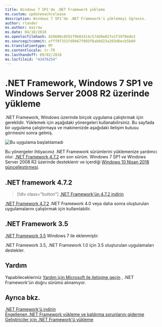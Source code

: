 ```yaml
---
title: Windows 7 SP1'de .NET Framework yükleme
ms.custom: updateeachrelease
description: Windows 7 SP1'de .NET Framework'ü yüklemeyi öğrenin.
author: rlander
ms.author: mairaw
ms.date: 04/10/2018
ms.openlocfilehash: 828680c0591f9603d14c57dd9e82fe1f3970ede3
ms.sourcegitcommit: efff8f331fd9467f093f8ab8d23a203d6ecb5b60
ms.translationtype: MT
ms.contentlocale: tr-TR
ms.lasthandoff: 09/02/2018
ms.locfileid: "43476254"
---
```

# <a name="install-the-net-framework-on-windows-7-sp1-and-windows-server-2008-r2"></a>.NET Framework, Windows 7 SP1 ve Windows Server 2008 R2 üzerinde yükleme

.NET Framework, Windows üzerinde birçok uygulama çalıştırmak için gereklidir. Yüklemek için aşağıdaki yönergeleri kullanabilirsiniz. Bu sayfada bir uygulama çalıştırmaya ve makinenizde aşağıdaki iletişim kutusu görmesini sonra gelmiş.

![Bu uygulama başlatılamadı](./media/this-application-could-not-be-started.png)

Bu yönergeler ihtiyacınız .NET Framework sürümlerini yüklemenize yardımcı olur. [.NET Framework 4.7.2](https://go.microsoft.com/fwlink/?LinkID=863255) en son sürüm. Windows 7 SP1 ve Windows Server 2008 R2 üzerinde desteklenir ve içerdiği [Windows 10 Nisan 2018 güncelleştirmesi](https://www.microsoft.com/software-download/windows10).

## <a name="net-framework-472"></a>.NET framework 4.7.2

> [!div class="button"]
[.NET Framework'ün 4.7.2 indirin](https://www.microsoft.com/net/download/thank-you/net472?utm_source=ms-docs&utm_medium=referral)

[.NET Framework 4.7.2](https://go.microsoft.com/fwlink/?LinkID=863255) .NET Framework 4.0 veya daha sonra oluşturulan uygulamalarını çalıştırmak için kullanılabilir.

## <a name="net-framework-35"></a>.NET Framework 3.5

[.NET Framework 3.5](https://www.microsoft.com/en-us/download/details.aspx?id=21) Windows 7 ile eklenmiştir.

.NET Framework 3.5, .NET Framework 1.0 için 3.5 oluşturulan uygulamaları destekler.

## <a name="help"></a>Yardım

Yapabilecekleriniz [Yardım için Microsoft ile iletişime geçin](mailto:dotnet-install-help@service.microsoft.com?subject=Install-Help) , .NET Framework'ün doğru sürümü alınamıyor.

## <a name="see-also"></a>Ayrıca bkz.

[.NET Framework'ü indirin](https://www.microsoft.com/net/download/framework?utm_source=ms-docs&utm_medium=referral)   
[Engellenen .NET Framework yükleme ve kaldırma sorunlarını giderme](troubleshoot-blocked-installations-and-uninstallations.md)   
[Geliştiriciler için .NET Framework'ü yükleme](guide-for-developers.md)
